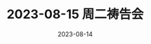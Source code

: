 ---
title: 2023-08-15 周二祷告会
date: 2023-08-14
hymns: [ymnl_zmzq, wmztsdf, ndje, bpbfq_zmzq]
dscp: 以马内利<br>我们在天上的父<br>你的救恩<br>奔跑不放弃<br>
---
